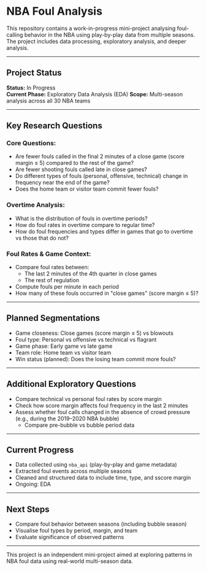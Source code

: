 # NBA Foul Analysis

This repository contains a work-in-progress mini-project analysing foul-calling behavior in the NBA using play-by-play data from multiple seasons. The project includes data processing, exploratory analysis, and deeper analysis.

---

## Project Status

**Status:** In Progress  
**Current Phase:** Exploratory Data Analysis (EDA)
**Scope:** Multi-season analysis across all 30 NBA teams

---

## Key Research Questions

### Core Questions:
- Are fewer fouls called in the final 2 minutes of a close game (score margin ≤ 5) compared to the rest of the game?
- Are fewer shooting fouls called late in close games?
- Do different types of fouls (personal, offensive, technical) change in frequency near the end of the game?
- Does the home team or visitor team commit fewer fouls?

### Overtime Analysis:
- What is the distribution of fouls in overtime periods?
- How do foul rates in overtime compare to regular time?
- How do foul frequencies and types differ in games that go to overtime vs those that do not?

### Foul Rates & Game Context:
- Compare foul rates between:
  - The last 2 minutes of the 4th quarter in close games
  - The rest of regulation
- Compute fouls per minute in each period
- How many of these fouls occurred in "close games" (score margin ≤ 5)?

---

## Planned Segmentations

- Game closeness: Close games (score margin ≤ 5) vs blowouts
- Foul type: Personal vs offensive vs technical vs flagrant
- Game phase: Early game vs late game
- Team role: Home team vs visitor team
- Win status (planned): Does the losing team commit more fouls?

---

## Additional Exploratory Questions

- Compare technical vs personal foul rates by score margin
- Check how score margin affects foul frequency in the last 2 minutes
- Assess whether foul calls changed in the absence of crowd pressure (e.g., during the 2019–2020 NBA bubble)
  - Compare pre-bubble vs bubble period data

---

## Current Progress

- Data collected using `nba_api` (play-by-play and game metadata)
- Extracted foul events across multiple seasons
- Cleaned and structured data to include time, type, and sscore margin
- Ongoing: EDA

---

## Next Steps

- Compare foul behavior between seasons (including bubble season)
- Visualise foul types by period, margin, and team
- Evaluate significance of observed patterns

---

This project is an independent mini-project aimed at exploring patterns in NBA foul data using real-world multi-season data.
